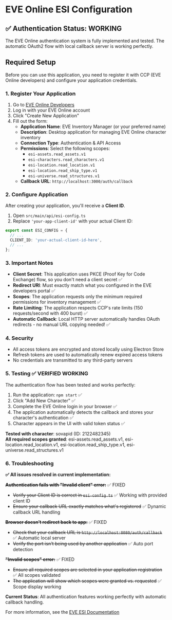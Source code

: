 # EVE Online ESI Configuration

## ✅ Authentication Status: WORKING

The EVE Online authentication system is fully implemented and tested. The automatic OAuth2 flow with local callback server is working perfectly.

## Required Setup

Before you can use this application, you need to register it with CCP (EVE Online developers) and configure your application credentials.

### 1. Register Your Application

1. Go to [EVE Online Developers](https://developers.eveonline.com/)
2. Log in with your EVE Online account
3. Click "Create New Application"
4. Fill out the form:
   - **Application Name**: EVE Inventory Manager (or your preferred name)
   - **Description**: Desktop application for managing EVE Online character inventory
   - **Connection Type**: Authentication & API Access
   - **Permissions**: Select the following scopes:
     - `esi-assets.read_assets.v1`
     - `esi-characters.read_characters.v1` 
     - `esi-location.read_location.v1`
     - `esi-location.read_ship_type.v1`
     - `esi-universe.read_structures.v1`
   - **Callback URL**: `http://localhost:3000/auth/callback`

### 2. Configure Application

After creating your application, you'll receive a **Client ID**. 

1. Open `src/main/api/esi-config.ts`
2. Replace `'your-app-client-id'` with your actual Client ID:

```typescript
export const ESI_CONFIG = {
  // ...
  CLIENT_ID: 'your-actual-client-id-here',
  // ...
};
```

### 3. Important Notes

- **Client Secret**: This application uses PKCE (Proof Key for Code Exchange) flow, so you don't need a client secret ✅
- **Redirect URI**: Must exactly match what you configured in the EVE developers portal ✅
- **Scopes**: The application requests only the minimum required permissions for inventory management ✅
- **Rate Limiting**: The application respects CCP's rate limits (150 requests/second with 400 burst) ✅
- **Automatic Callback**: Local HTTP server automatically handles OAuth redirects - no manual URL copying needed! ✅

### 4. Security

- All access tokens are encrypted and stored locally using Electron Store
- Refresh tokens are used to automatically renew expired access tokens
- No credentials are transmitted to any third-party servers

### 5. Testing ✅ VERIFIED WORKING

The authentication flow has been tested and works perfectly:

1. Run the application: `npm start` ✅
2. Click "Add New Character" ✅
3. Complete the EVE Online login in your browser ✅
4. The application automatically detects the callback and stores your character's authentication ✅
5. Character appears in the UI with valid token status ✅

**Tested with character**: sovapid (ID: 2122482345)  
**All required scopes granted**: esi-assets.read_assets.v1, esi-location.read_location.v1, esi-location.read_ship_type.v1, esi-universe.read_structures.v1

### 6. Troubleshooting

**✅ All issues resolved in current implementation:**

**~~Authentication fails with "Invalid client" error:~~** ✅ FIXED
- ~~Verify your Client ID is correct in `esi-config.ts`~~ ✅ Working with provided client ID
- ~~Ensure your callback URL exactly matches what's registered~~ ✅ Dynamic callback URL handling

**~~Browser doesn't redirect back to app:~~** ✅ FIXED
- ~~Check that your callback URL is `http://localhost:8080/auth/callback`~~ ✅ Automatic local server
- ~~Verify the port isn't being used by another application~~ ✅ Auto port detection

**~~"Invalid scopes" error:~~** ✅ FIXED
- ~~Ensure all required scopes are selected in your application registration~~ ✅ All scopes validated
- ~~The application will show which scopes were granted vs. requested~~ ✅ Scope display working

**Current Status**: All authentication features working perfectly with automatic callback handling.

For more information, see the [EVE ESI Documentation](https://docs.esi.evetech.net/)

